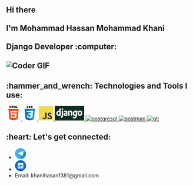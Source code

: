 <h2 align="left">
    <abc>
     <br>Hi there<br>
     <br> I'm Mohammad Hassan Mohammad Khani<br>
     <br> Django Developer :computer:<br>
     <br>
       <img align="center" src="https://media.giphy.com/media/SWoSkN6DxTszqIKEqv/giphy.gif" alt="Coder GIF" width="500">
    </abc>
   </h2>
   <h2 align="left">:hammer_and_wrench: Technologies and Tools I use:</h2>
   <p align="left">
       <a href="https://www.w3.org/html/" target="_blank"> <img src="https://raw.githubusercontent.com/devicons/devicon/master/icons/html5/html5-original-wordmark.svg" alt="html5" width="40" height="40"/> </a>
       <a href="https://www.w3schools.com/css/" target="_blank"> <img src="https://raw.githubusercontent.com/devicons/devicon/master/icons/css3/css3-original-wordmark.svg" alt="css3" width="40" height="40"/> </a>
   <a href="https://developer.mozilla.org/en-US/docs/Web/JavaScript" target="_blank"> <img src="https://raw.githubusercontent.com/devicons/devicon/master/icons/javascript/javascript-original.svg" alt="javascript" width="40" height="40"/> </a>
       <a href="https://www.djangoproject.com" target="_blank"> <img src="https://raw.githubusercontent.com/pyhp2017/pyhp2017/main/0_zwm6LgCEadPeVdnA.png" alt="django" width="80" height="40"/> </a>
        <a href="https://www.postgresql.org/" target="_blank"> <img src="https://upload.wikimedia.org/wikipedia/commons/thumb/2/29/Postgresql_elephant.svg/1200px-Postgresql_elephant.svg.png" alt="postgresql" width="40" height="40"/> </a>
   <a href="https://www.postman.com/" target="_blank"> <img src="https://www.vectorlogo.zone/logos/getpostman/getpostman-icon.svg" alt="postman" width="40" height="40"/> </a>
   <a href="https://git-scm.com/" target="_blank"> <img src="https://www.vectorlogo.zone/logos/git-scm/git-scm-icon.svg" alt="git" width="40" height="40"/> </a>
    
   
   </p>
   
<h2 align="left">:heart: Let's get connected:</h2>
   

   
<ul class="row social-link no-margin">
    <li><a href="https://t.me/MHMK2002" target="_blank"><img src="https://github.com/MHMK2002/MHMK2002/blob/main/telegram.png" width="30" height="30"/>
    </a></li>
    <li><a href="www.linkedin.com/in/hasan-khani-791b5a24b" target="_blank">
        <img src="https://github.com/MHMK2002/MHMK2002/blob/main/linkedin.png" width="30" height="30"/>
    </a></li>
    <li>Email: khanihasan1381@gmail.com</li>
</ul>

   
